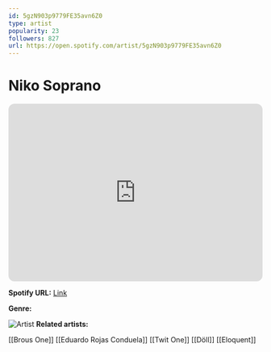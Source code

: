 ```yaml
---
id: 5gzN903p9779FE35avn6Z0
type: artist
popularity: 23
followers: 827
url: https://open.spotify.com/artist/5gzN903p9779FE35avn6Z0
---
```

# Niko Soprano

<iframe style="border-radius:12px" src="https://open.spotify.com/embed/artist/5gzN903p9779FE35avn6Z0" width="100%" height="352" frameBorder="0" allowfullscreen="" allow="autoplay; clipboard-write; encrypted-media; fullscreen; picture-in-picture" loading="lazy"></iframe>

**Spotify URL:** [Link](https://open.spotify.com/artist/5gzN903p9779FE35avn6Z0)

**Genre:** 

![Artist](https://i.scdn.co/image/ab6761610000e5eba1a0415322061cb62c4e997c)
**Related artists:**

[[Brous One]]
[[Eduardo Rojas Conduela]]
[[Twit One]]
[[Döll]]
[[Eloquent]]

